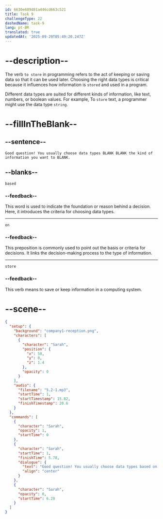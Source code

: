 ```yaml
---
id: 6630e609d81a446cd663c521
title: Task 9
challengeType: 22
dashedName: task-9
lang: pt-BR
translated: true
updatedAt: '2025-09-29T05:49:20.247Z'
---
```


<!-- (Audio) Sarah: Good question! You usually choose data types based on the kind of information you want to store. -->

# --description--

The verb `to store` in programming refers to the act of keeping or saving data so that it can be used later. Choosing the right data types is critical because it influences how information is `stored` and used in a program.

Different data types are suited for different kinds of information, like text, numbers, or boolean values. For example, To `store` text, a programmer might use the data type `string`.

# --fillInTheBlank--

## --sentence--

`Good question! You usually choose data types BLANK BLANK the kind of information you want to BLANK.`

## --blanks--

`based`

### --feedback--

This word is used to indicate the foundation or reason behind a decision. Here, it introduces the criteria for choosing data types.

---

`on`

### --feedback--

This preposition is commonly used to point out the basis or criteria for decisions. It links the decision-making process to the type of information.

---

`store`

### --feedback--

This verb means to save or keep information in a computing system.

# --scene--

```json
{
  "setup": {
    "background": "company1-reception.png",
    "characters": [
      {
        "character": "Sarah",
        "position": {
          "x": 50,
          "y": 0,
          "z": 1.4
        },
        "opacity": 0
      }
    ],
    "audio": {
      "filename": "5.2-1.mp3",
      "startTime": 1,
      "startTimestamp": 15.82,
      "finishTimestamp": 20.6
    }
  },
  "commands": [
    {
      "character": "Sarah",
      "opacity": 1,
      "startTime": 0
    },
    {
      "character": "Sarah",
      "startTime": 1,
      "finishTime": 5.78,
      "dialogue": {
        "text": "Good question! You usually choose data types based on the kind of information you want to store.",
        "align": "center"
      }
    },
    {
      "character": "Sarah",
      "opacity": 0,
      "startTime": 6.28
    }
  ]
}
```
